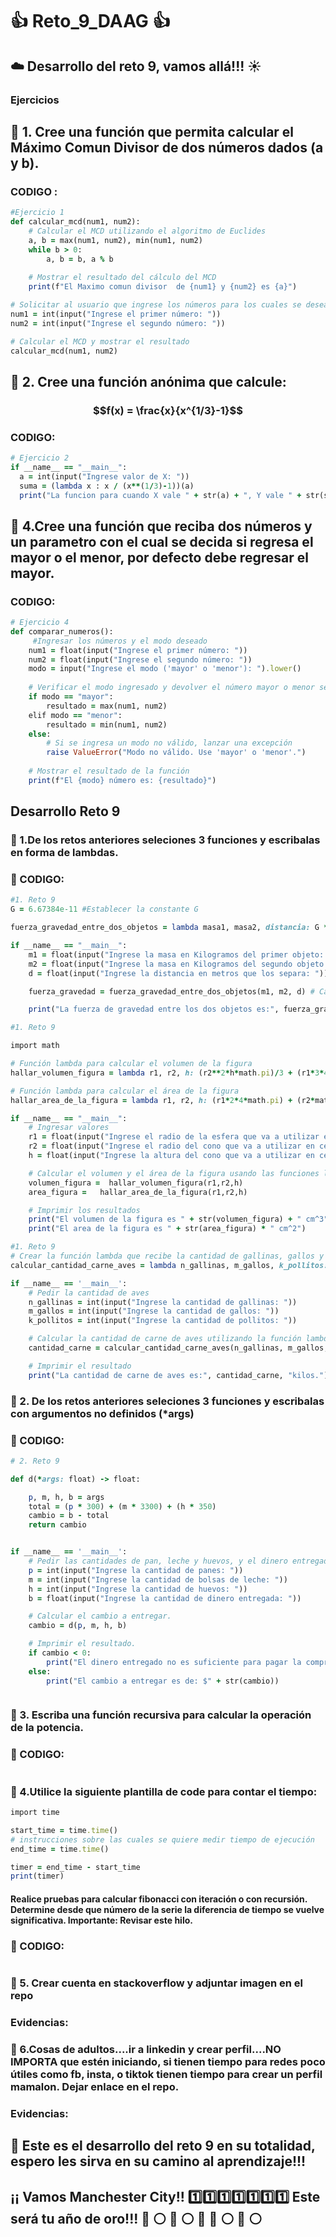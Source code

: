 # :+1: Reto_9_DAAG :+1:
##  :cloud: Desarrollo del reto 9, vamos allá!!! :sunny:
### Ejercicios 
## :dart: 1. Cree una función que permita calcular el Máximo Comun Divisor de dos números dados (a y b).

### CODIGO :

```ruby
#Ejercicio 1
def calcular_mcd(num1, num2):
    # Calcular el MCD utilizando el algoritmo de Euclides
    a, b = max(num1, num2), min(num1, num2)
    while b > 0:
        a, b = b, a % b
    
    # Mostrar el resultado del cálculo del MCD
    print(f"El Maximo comun divisor  de {num1} y {num2} es {a}")

# Solicitar al usuario que ingrese los números para los cuales se desea calcular el MCD
num1 = int(input("Ingrese el primer número: "))
num2 = int(input("Ingrese el segundo número: "))

# Calcular el MCD y mostrar el resultado
calcular_mcd(num1, num2)
```

## :dart: 2. Cree una función anónima que calcule:
###                         $$f(x) = \frac{x}{x^{1/3}-1}$$


### CODIGO:

```ruby
# Ejercicio 2
if __name__ == "__main__":
  a = int(input("Ingrese valor de X: "))
  suma = (lambda x : x / (x**(1/3)-1))(a)
  print("La funcion para cuando X vale " + str(a) + ", Y vale " + str(suma))
```


## :dart: 4.Cree una función que reciba dos números y un parametro con el cual se decida si regresa el mayor o el menor, por defecto debe regresar el mayor.

### CODIGO:


```ruby
# Ejercicio 4
def comparar_numeros():
     #Ingresar los números y el modo deseado
    num1 = float(input("Ingrese el primer número: "))
    num2 = float(input("Ingrese el segundo número: "))
    modo = input("Ingrese el modo ('mayor' o 'menor'): ").lower()
    
    # Verificar el modo ingresado y devolver el número mayor o menor según corresponda
    if modo == "mayor":
        resultado = max(num1, num2)
    elif modo == "menor":
        resultado = min(num1, num2)
    else:
        # Si se ingresa un modo no válido, lanzar una excepción
        raise ValueError("Modo no válido. Use 'mayor' o 'menor'.")
    
    # Mostrar el resultado de la función
    print(f"El {modo} número es: {resultado}")
```

## Desarrollo Reto 9

### :trumpet: 1.De los retos anteriores seleciones 3 funciones y escribalas en forma de lambdas.


### :memo: CODIGO:


```ruby
#1. Reto 9
G = 6.67384e-11 #Establecer la constante G

fuerza_gravedad_entre_dos_objetos = lambda masa1, masa2, distancia: G * (masa1 * masa2) / distancia**2 #Establecer la función Lambda

if __name__ == "__main__":
    m1 = float(input("Ingrese la masa en Kilogramos del primer objeto: ")) #Ingresar los valores 
    m2 = float(input("Ingrese la masa en Kilogramos del segundo objeto: ")) #Ingresar los valores 
    d = float(input("Ingrese la distancia en metros que los separa: ")) #Ingresar los valores 

    fuerza_gravedad = fuerza_gravedad_entre_dos_objetos(m1, m2, d) # Calcular la fuerza de gravedad entre dos objetos 

    print("La fuerza de gravedad entre los dos objetos es:", fuerza_gravedad, "Newtons") #Imprimir el resultado
```

```ruby
#1. Reto 9

import math

# Función lambda para calcular el volumen de la figura
hallar_volumen_figura = lambda r1, r2, h: (r2**2*h*math.pi)/3 + (r1*3*4*math.pi)/3

# Función lambda para calcular el área de la figura
hallar_area_de_la_figura = lambda r1, r2, h: (r1*2*4*math.pi) + (r2*math.pi)*(r2+(r2**2+h**2)**(1/2))

if __name__ == "__main__":
    # Ingresar valores 
    r1 = float(input("Ingrese el radio de la esfera que va a utilizar en centimetros: "))
    r2 = float(input("Ingrese el radio del cono que va a utilizar en centimetros: "))
    h = float(input("Ingrese la altura del cono que va a utilizar en centimetros: "))

    # Calcular el volumen y el área de la figura usando las funciones lambda
    volumen_figura =  hallar_volumen_figura(r1,r2,h)
    area_figura =   hallar_area_de_la_figura(r1,r2,h) 

    # Imprimir los resultados
    print("El volumen de la figura es " + str(volumen_figura) + " cm^3") 
    print("El area de la figura es " + str(area_figura) * " cm^2")

```

```ruby
#1. Reto 9
# Crear la función lambda que recibe la cantidad de gallinas, gallos y pollitos y devuelve la cantidad de carne de aves en kilos
calcular_cantidad_carne_aves = lambda n_gallinas, m_gallos, k_pollitos: (n_gallinas * 6) + (m_gallos * 7) + (k_pollitos * 1)

if __name__ == '__main__':
    # Pedir la cantidad de aves
    n_gallinas = int(input("Ingrese la cantidad de gallinas: "))
    m_gallos = int(input("Ingrese la cantidad de gallos: "))
    k_pollitos = int(input("Ingrese la cantidad de pollitos: "))

    # Calcular la cantidad de carne de aves utilizando la función lambda
    cantidad_carne = calcular_cantidad_carne_aves(n_gallinas, m_gallos, k_pollitos)

    # Imprimir el resultado
    print("La cantidad de carne de aves es:", cantidad_carne, "kilos.")
```



### :trumpet: 2. De los retos anteriores seleciones 3 funciones y escribalas con argumentos no definidos (*args)


### :memo: CODIGO:


```ruby
# 2. Reto 9

def d(*args: float) -> float:

    p, m, h, b = args
    total = (p * 300) + (m * 3300) + (h * 350)
    cambio = b - total
    return cambio


if __name__ == '__main__':
    # Pedir las cantidades de pan, leche y huevos, y el dinero entregado.
    p = int(input("Ingrese la cantidad de panes: "))
    m = int(input("Ingrese la cantidad de bolsas de leche: "))
    h = int(input("Ingrese la cantidad de huevos: "))
    b = float(input("Ingrese la cantidad de dinero entregada: "))

    # Calcular el cambio a entregar.
    cambio = d(p, m, h, b)

    # Imprimir el resultado.
    if cambio < 0:
        print("El dinero entregado no es suficiente para pagar la compra.")
    else:
        print("El cambio a entregar es de: $" + str(cambio))

```

```ruby

```

### :trumpet: 3. Escriba una función recursiva para calcular la operación de la potencia.




### :memo: CODIGO:


```ruby

```



### :trumpet: 4.Utilice la siguiente plantilla de code para contar el tiempo: 

```ruby
import time

start_time = time.time()
# instrucciones sobre las cuales se quiere medir tiempo de ejecución
end_time = time.time()

timer = end_time - start_time
print(timer)
```


#### Realice pruebas para calcular fibonacci con iteración o con recursión. Determine desde que número de la serie la diferencia de tiempo se vuelve significativa. Importante: Revisar este hilo.


### :memo: CODIGO:


```ruby

```


### :trumpet: 5. Crear cuenta en stackoverflow y adjuntar imagen en el repo


### Evidencias:




### :trumpet: 6.Cosas de adultos....ir a linkedin y crear perfil....NO IMPORTA que estén iniciando, si tienen tiempo para redes poco útiles como fb, insta, o tiktok tienen tiempo para crear un perfil mamalon. Dejar enlace en el repo.


### Evidencias:



## 📁 Este es el desarrollo del reto 9 en su totalidad, espero les sirva en su camino al aprendizaje!!!
## ¡¡ Vamos Manchester City!! 1️⃣1️⃣1️⃣1️⃣1️⃣1️⃣1️⃣ Este será tu año de oro!!! :large_blue_circle: :white_circle:  :large_blue_circle: :white_circle:  :large_blue_circle:   :large_blue_circle: :white_circle: :large_blue_circle: :white_circle:
